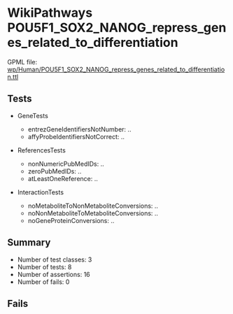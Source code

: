 # WikiPathways POU5F1_SOX2_NANOG_repress_genes_related_to_differentiation

GPML file: [wp/Human/POU5F1_SOX2_NANOG_repress_genes_related_to_differentiation.ttl](../wp/Human/POU5F1_SOX2_NANOG_repress_genes_related_to_differentiation.ttl)

## Tests

* GeneTests
    * entrezGeneIdentifiersNotNumber: ..
    * affyProbeIdentifiersNotCorrect: ..

* ReferencesTests
    * nonNumericPubMedIDs: ..
    * zeroPubMedIDs: ..
    * atLeastOneReference: ..

* InteractionTests
    * noMetaboliteToNonMetaboliteConversions: ..
    * noNonMetaboliteToMetaboliteConversions: ..
    * noGeneProteinConversions: ..

## Summary

* Number of test classes: 3
* Number of tests: 8
* Number of assertions: 16
* Number of fails: 0

## Fails

